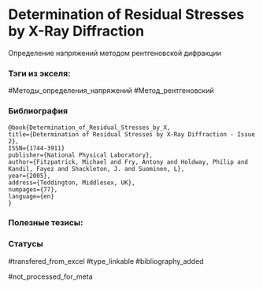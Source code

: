 # Determination of Residual Stresses by X-Ray Diffraction

Определение напряжений методом рентгеновской дифракции

### Тэги из экселя:
#Методы_определения_напряжений 
#Метод_рентгеновский 

### Библиография
```
@book{Determination_of_Residual_Stresses_by_X,
title={Determination of Residual Stresses by X-Ray Diffraction - Issue 2},
ISSN={1744-3911}
publisher={National Physical Laboratory},
author={Fitzpatrick, Michael and Fry, Antony and Holdway, Philip and Kandil, Fayez and Shackleton, J. and Suominen, L},
year={2005},
address={Teddington, Middlesex, UK},
numpages={77},
language={en}
}
```

### Полезные тезисы:

### Статусы
#transfered_from_excel 
#type_linkable 
#bibliography_added

#not_processed_for_meta

